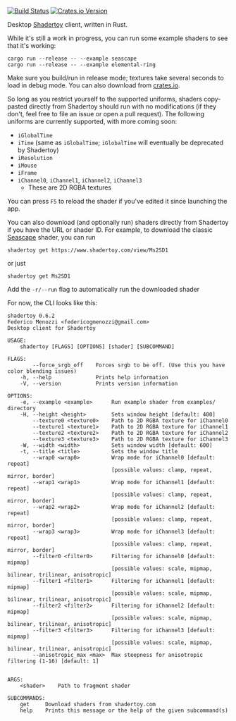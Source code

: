 [![Build Status](https://travis-ci.org/fmenozzi/shadertoy-rs.svg?branch=master)](https://travis-ci.org/fmenozzi/shadertoy-rs)
[![Crates.io Version](https://img.shields.io/crates/v/shadertoy-rs.svg)](https://crates.io/crates/shadertoy-rs)

Desktop [Shadertoy](https://www.shadertoy.com) client, written in Rust.

While it's still a work in progress, you can run some example shaders to see that it's working:

```
cargo run --release -- --example seascape
cargo run --release -- --example elemental-ring
```

Make sure you build/run in release mode; textures take several seconds to load in debug mode. You can also download from [crates.io](https://crates.io/crates/shadertoy-rs).

So long as you restrict yourself to the supported uniforms, shaders copy-pasted directly from Shadertoy should run with no modifications (if they don't, feel free to file an issue or open a pull request). The following uniforms are currently supported, with more coming soon:

* `iGlobalTime`
* `iTime` (same as `iGlobalTime`; `iGlobalTime` will eventually be deprecated by Shadertoy)
* `iResolution`
* `iMouse`
* `iFrame`
* `iChannel0`, `iChannel1`, `iChannel2`, `iChannel3`
    * These are 2D RGBA textures

You can press `F5` to reload the shader if you've edited it since launching the app.

You can also download (and optionally run) shaders directly from Shadertoy if you have the URL or shader ID. For example, to download the classic [Seascape](https://www.shadertoy.com/view/Ms2SD1) shader, you can run

```
shadertoy get https://www.shadertoy.com/view/Ms2SD1
```

or just

```
shadertoy get Ms2SD1
```

Add the `-r/--run` flag to automatically run the downloaded shader

For now, the CLI looks like this:

```
shadertoy 0.6.2
Federico Menozzi <federicogmenozzi@gmail.com>
Desktop client for Shadertoy

USAGE:
    shadertoy [FLAGS] [OPTIONS] [shader] [SUBCOMMAND]

FLAGS:
        --force_srgb_off    Forces srgb to be off. (Use this you have color blending issues)
    -h, --help              Prints help information
    -V, --version           Prints version information

OPTIONS:
    -e, --example <example>      Run example shader from examples/ directory
    -H, --height <height>        Sets window height [default: 400]
        --texture0 <texture0>    Path to 2D RGBA texture for iChannel0
        --texture1 <texture1>    Path to 2D RGBA texture for iChannel1
        --texture2 <texture2>    Path to 2D RGBA texture for iChannel2
        --texture3 <texture3>    Path to 2D RGBA texture for iChannel3
    -W, --width <width>          Sets window width [default: 600]
    -t, --title <title>          Sets the window title
        --wrap0 <wrap0>          Wrap mode for iChannel0 [default: repeat]
                                 [possible values: clamp, repeat, mirror, border]
        --wrap1 <wrap1>          Wrap mode for iChannel1 [default: repeat]
                                 [possible values: clamp, repeat, mirror, border]
        --wrap2 <wrap2>          Wrap mode for iChannel2 [default: repeat]
                                 [possible values: clamp, repeat, mirror, border]
        --wrap3 <wrap3>          Wrap mode for iChannel3 [default: repeat]
                                 [possible values: clamp, repeat, mirror, border]
        --filter0 <filter0>      Filtering for iChannel0 [default: mipmap]
                                 [possible values: scale, mipmap, bilinear, trilinear, anisotropic]
        --filter1 <filter1>      Filtering for iChannel1 [default: mipmap]
                                 [possible values: scale, mipmap, bilinear, trilinear, anisotropic]
        --filter2 <filter2>      Filtering for iChannel2 [default: mipmap]
                                 [possible values: scale, mipmap, bilinear, trilinear, anisotropic]
        --filter3 <filter3>      Filtering for iChannel3 [default: mipmap]
                                 [possible values: scale, mipmap, bilinear, trilinear, anisotropic]
        --anisotropic_max <max>  Max steepness for anisotropic filtering (1-16) [default: 1]


ARGS:
    <shader>    Path to fragment shader

SUBCOMMANDS:
    get     Download shaders from shadertoy.com
    help    Prints this message or the help of the given subcommand(s)
````
